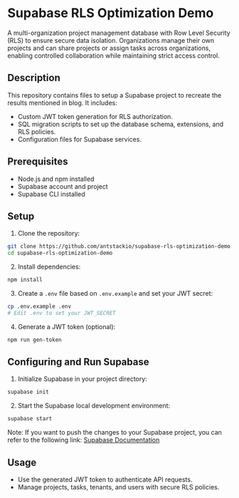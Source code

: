 # Supabase RLS Optimization Demo

A multi-organization project management database with Row Level Security (RLS) to ensure secure data isolation. Organizations manage their own projects and can share projects or assign tasks across organizations, enabling controlled collaboration while maintaining strict access control.

## Description

This repository contains files to setup a Supabase project to recreate the results mentioned in blog. It includes:

- Custom JWT token generation for RLS authorization.
- SQL migration scripts to set up the database schema, extensions, and RLS policies.
- Configuration files for Supabase services.

## Prerequisites

- Node.js and npm installed
- Supabase account and project
- Supabase CLI installed

## Setup

1. Clone the repository:

```sh
git clone https://github.com/antstackio/supabase-rls-optimization-demo.git
cd supabase-rls-optimization-demo
```

2. Install dependencies:

```sh
npm install
```

3. Create a `.env` file based on `.env.example` and set your JWT secret:

```sh
cp .env.example .env
# Edit .env to set your JWT_SECRET
```

4. Generate a JWT token (optional):

```sh
npm run gen-token
```

## Configuring and Run Supabase

1. Initialize Supabase in your project directory:

```sh
supabase init
```

2. Start the Supabase local development environment:

```sh
supabase start
```

Note: If you want to push the changes to your Supabase project, you can refer to the following link: [Supabase Documentation](https://supabase.com/docs/guides/deployment/database-migrations#deploy-your-project)

## Usage

- Use the generated JWT token to authenticate API requests.
- Manage projects, tasks, tenants, and users with secure RLS policies.
